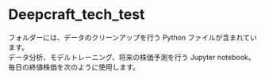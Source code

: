 # Deepcraft_tech_test
フォルダーには、データのクリーンアップを行う Python ファイルが含まれています。<br>
データ分析、モデルトレーニング、将来の株価予測を行う Jupyter notebook。
毎日の終値株価を次のように使用します。
